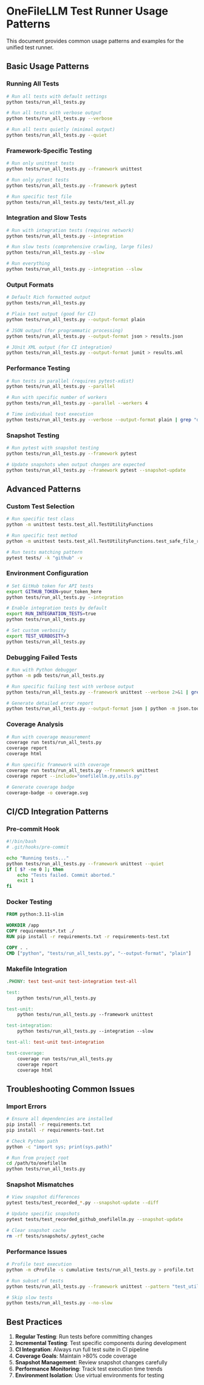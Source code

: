 # OneFileLLM Test Runner Usage Patterns

This document provides common usage patterns and examples for the unified test runner.

## Basic Usage Patterns

### Running All Tests

```bash
# Run all tests with default settings
python tests/run_all_tests.py

# Run all tests with verbose output
python tests/run_all_tests.py --verbose

# Run all tests quietly (minimal output)
python tests/run_all_tests.py --quiet
```

### Framework-Specific Testing

```bash
# Run only unittest tests
python tests/run_all_tests.py --framework unittest

# Run only pytest tests
python tests/run_all_tests.py --framework pytest

# Run specific test file
python tests/run_all_tests.py tests/test_all.py
```

### Integration and Slow Tests

```bash
# Run with integration tests (requires network)
python tests/run_all_tests.py --integration

# Run slow tests (comprehensive crawling, large files)
python tests/run_all_tests.py --slow

# Run everything
python tests/run_all_tests.py --integration --slow
```

### Output Formats

```bash
# Default Rich formatted output
python tests/run_all_tests.py

# Plain text output (good for CI)
python tests/run_all_tests.py --output-format plain

# JSON output (for programmatic processing)
python tests/run_all_tests.py --output-format json > results.json

# JUnit XML output (for CI integration)
python tests/run_all_tests.py --output-format junit > results.xml
```

### Performance Testing

```bash
# Run tests in parallel (requires pytest-xdist)
python tests/run_all_tests.py --parallel

# Run with specific number of workers
python tests/run_all_tests.py --parallel --workers 4

# Time individual test execution
python tests/run_all_tests.py --verbose --output-format plain | grep "duration"
```

### Snapshot Testing

```bash
# Run pytest with snapshot testing
python tests/run_all_tests.py --framework pytest

# Update snapshots when output changes are expected
python tests/run_all_tests.py --framework pytest --snapshot-update
```

## Advanced Patterns

### Custom Test Selection

```bash
# Run specific test class
python -m unittest tests.test_all.TestUtilityFunctions

# Run specific test method
python -m unittest tests.test_all.TestUtilityFunctions.test_safe_file_read

# Run tests matching pattern
pytest tests/ -k "github" -v
```

### Environment Configuration

```bash
# Set GitHub token for API tests
export GITHUB_TOKEN=your_token_here
python tests/run_all_tests.py --integration

# Enable integration tests by default
export RUN_INTEGRATION_TESTS=true
python tests/run_all_tests.py

# Set custom verbosity
export TEST_VERBOSITY=3
python tests/run_all_tests.py
```

### Debugging Failed Tests

```bash
# Run with Python debugger
python -m pdb tests/run_all_tests.py

# Run specific failing test with verbose output
python tests/run_all_tests.py --framework unittest --verbose 2>&1 | grep -A 10 "FAIL"

# Generate detailed error report
python tests/run_all_tests.py --output-format json | python -m json.tool | grep -A 5 "failed"
```

### Coverage Analysis

```bash
# Run with coverage measurement
coverage run tests/run_all_tests.py
coverage report
coverage html

# Run specific framework with coverage
coverage run tests/run_all_tests.py --framework unittest
coverage report --include="onefilellm.py,utils.py"

# Generate coverage badge
coverage-badge -o coverage.svg
```

## CI/CD Integration Patterns

### Pre-commit Hook

```bash
#!/bin/bash
# .git/hooks/pre-commit

echo "Running tests..."
python tests/run_all_tests.py --framework unittest --quiet
if [ $? -ne 0 ]; then
    echo "Tests failed. Commit aborted."
    exit 1
fi
```

### Docker Testing

```dockerfile
FROM python:3.11-slim

WORKDIR /app
COPY requirements*.txt ./
RUN pip install -r requirements.txt -r requirements-test.txt

COPY . .
CMD ["python", "tests/run_all_tests.py", "--output-format", "plain"]
```

### Makefile Integration

```makefile
.PHONY: test test-unit test-integration test-all

test:
	python tests/run_all_tests.py

test-unit:
	python tests/run_all_tests.py --framework unittest

test-integration:
	python tests/run_all_tests.py --integration --slow

test-all: test-unit test-integration

test-coverage:
	coverage run tests/run_all_tests.py
	coverage report
	coverage html
```

## Troubleshooting Common Issues

### Import Errors

```bash
# Ensure all dependencies are installed
pip install -r requirements.txt
pip install -r requirements-test.txt

# Check Python path
python -c "import sys; print(sys.path)"

# Run from project root
cd /path/to/onefilellm
python tests/run_all_tests.py
```

### Snapshot Mismatches

```bash
# View snapshot differences
pytest tests/test_recorded_*.py --snapshot-update --diff

# Update specific snapshots
pytest tests/test_recorded_github_onefilellm.py --snapshot-update

# Clear snapshot cache
rm -rf tests/snapshots/.pytest_cache
```

### Performance Issues

```bash
# Profile test execution
python -m cProfile -s cumulative tests/run_all_tests.py > profile.txt

# Run subset of tests
python tests/run_all_tests.py --framework unittest --pattern "test_util*"

# Skip slow tests
python tests/run_all_tests.py --no-slow
```

## Best Practices

1. **Regular Testing**: Run tests before committing changes
2. **Incremental Testing**: Test specific components during development
3. **CI Integration**: Always run full test suite in CI pipeline
4. **Coverage Goals**: Maintain >80% code coverage
5. **Snapshot Management**: Review snapshot changes carefully
6. **Performance Monitoring**: Track test execution time trends
7. **Environment Isolation**: Use virtual environments for testing